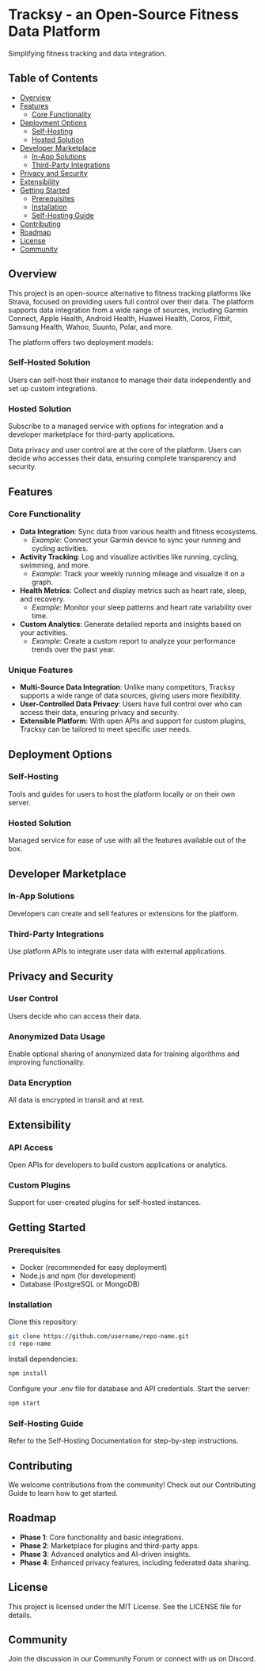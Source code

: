 # Tracksy - an Open-Source Fitness Data Platform
Simplifying fitness tracking and data integration.

## Table of Contents
- [Overview](#overview)
- [Features](#features)
  - [Core Functionality](#core-functionality)
- [Deployment Options](#deployment-options)
  - [Self-Hosting](#self-hosting)
  - [Hosted Solution](#hosted-solution)
- [Developer Marketplace](#developer-marketplace)
  - [In-App Solutions](#in-app-solutions)
  - [Third-Party Integrations](#third-party-integrations)
- [Privacy and Security](#privacy-and-security)
- [Extensibility](#extensibility)
- [Getting Started](#getting-started)
  - [Prerequisites](#prerequisites)
  - [Installation](#installation)
  - [Self-Hosting Guide](#self-hosting-guide)
- [Contributing](#contributing)
- [Roadmap](#roadmap)
- [License](#license)
- [Community](#community)

## Overview
This project is an open-source alternative to fitness tracking platforms like Strava, focused on providing users full control over their data. The platform supports data integration from a wide range of sources, including Garmin Connect, Apple Health, Android Health, Huawei Health, Coros, Fitbit, Samsung Health, Wahoo, Suunto, Polar, and more.

The platform offers two deployment models:

### Self-Hosted Solution
Users can self-host their instance to manage their data independently and set up custom integrations.

### Hosted Solution
Subscribe to a managed service with options for integration and a developer marketplace for third-party applications.

Data privacy and user control are at the core of the platform. Users can decide who accesses their data, ensuring complete transparency and security.

## Features

### Core Functionality
- **Data Integration**: Sync data from various health and fitness ecosystems.
  - *Example*: Connect your Garmin device to sync your running and cycling activities.
- **Activity Tracking**: Log and visualize activities like running, cycling, swimming, and more.
  - *Example*: Track your weekly running mileage and visualize it on a graph.
- **Health Metrics**: Collect and display metrics such as heart rate, sleep, and recovery.
  - *Example*: Monitor your sleep patterns and heart rate variability over time.
- **Custom Analytics**: Generate detailed reports and insights based on your activities.
  - *Example*: Create a custom report to analyze your performance trends over the past year.

### Unique Features
- **Multi-Source Data Integration**: Unlike many competitors, Tracksy supports a wide range of data sources, giving users more flexibility.
- **User-Controlled Data Privacy**: Users have full control over who can access their data, ensuring privacy and security.
- **Extensible Platform**: With open APIs and support for custom plugins, Tracksy can be tailored to meet specific user needs.

## Deployment Options

### Self-Hosting
Tools and guides for users to host the platform locally or on their own server.

### Hosted Solution
Managed service for ease of use with all the features available out of the box.

## Developer Marketplace

### In-App Solutions
Developers can create and sell features or extensions for the platform.

### Third-Party Integrations
Use platform APIs to integrate user data with external applications.

## Privacy and Security

### User Control
Users decide who can access their data.

### Anonymized Data Usage
Enable optional sharing of anonymized data for training algorithms and improving functionality.

### Data Encryption
All data is encrypted in transit and at rest.

## Extensibility

### API Access
Open APIs for developers to build custom applications or analytics.

### Custom Plugins
Support for user-created plugins for self-hosted instances.

## Getting Started

### Prerequisites
- Docker (recommended for easy deployment)
- Node.js and npm (for development)
- Database (PostgreSQL or MongoDB)

### Installation
Clone this repository:
```bash
git clone https://github.com/username/repo-name.git
cd repo-name
```
Install dependencies:
```bash
npm install
```
Configure your .env file for database and API credentials.
Start the server:
```bash
npm start
```

### Self-Hosting Guide
Refer to the Self-Hosting Documentation for step-by-step instructions.

## Contributing
We welcome contributions from the community! Check out our Contributing Guide to learn how to get started.

## Roadmap
- **Phase 1**: Core functionality and basic integrations.
- **Phase 2**: Marketplace for plugins and third-party apps.
- **Phase 3**: Advanced analytics and AI-driven insights.
- **Phase 4**: Enhanced privacy features, including federated data sharing.

## License
This project is licensed under the MIT License. See the LICENSE file for details.

## Community
Join the discussion in our Community Forum or connect with us on Discord.
